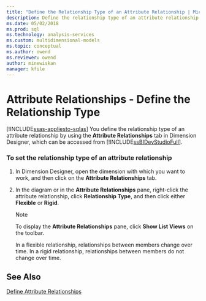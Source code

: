 ```yaml
---
title: "Define the Relationship Type of an Attribute Relationship | Microsoft Docs"
description: Define the relationship type of an attribute relationship by using the Attribute Relationships tab in Dimension Designer.
ms.date: 05/02/2018
ms.prod: sql
ms.technology: analysis-services
ms.custom: multidimensional-models
ms.topic: conceptual
ms.author: owend
ms.reviewer: owend
author: minewiskan
manager: kfile
---
```

# Attribute Relationships - Define the Relationship Type
[!INCLUDE[ssas-appliesto-sqlas](../includes/ssas-appliesto-sqlas.md)]
  You define the relationship type of an attribute relationship by using the **Attribute Relationships** tab in Dimension Designer, which can be accessed from [!INCLUDE[ssBIDevStudioFull](../includes/ssbidevstudiofull-md.md)].  
  
### To set the relationship type of an attribute relationship  
  
1.  In Dimension Designer, open the dimension with which you want to work, and then click on the **Attribute Relationships** tab.  
  
2.  In the diagram or in the **Attribute Relationships** pane, right-click the attribute relationship, click **Relationship Type**, and then click either **Flexible** or **Rigid**.  
  
    > [!NOTE]  
    >  To display the **Attribute Relationships** pane, click **Show List Views** on the toolbar.  
  
     In a flexible relationship, relationships between members change over time. In a rigid relationship, relationships between members do not change over time.  
  
## See Also  
 [Define Attribute Relationships](../../analysis-services/multidimensional-models/attribute-relationships-define.md)  
  
  
